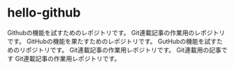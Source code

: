 # hello-github
Githubの機能を試すためのレポジトリです。
Git連載記事の作業用のレポジトリです。
GitHubの機能を果たすためのレポジトリです。
GutHubの機能を試すためのリポジトリです。
Git連載記事の作業用レポジトリです。
Git連載用の記事です
Git連載記事の作業用レポジトリです。
